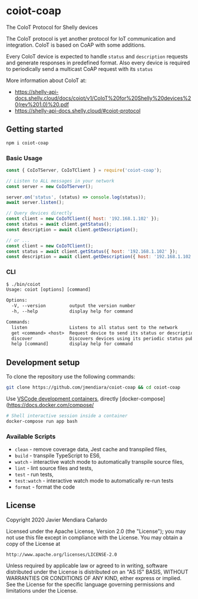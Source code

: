 # coiot-coap

The CoIoT Protocol for Shelly devices

The CoIoT protocol is yet another protocol for IoT communication and integration. CoIoT is based
on CoAP with some additions.

Every CoIoT device is expected to handle `status` and `description` requests and generate responses in
predefined format. Also every device is required to periodically send a multicast CoAP request with
its `status`

More information about CoIoT at:
- https://shelly-api-docs.shelly.cloud/docs/coiot/v1/CoIoT%20for%20Shelly%20devices%20(rev%201.0)%20.pdf
- https://shelly-api-docs.shelly.cloud/#coiot-protocol

## Getting started

```sh
npm i coiot-coap
```

### Basic Usage
```js
const { CoIoTServer, CoIoTClient } = require('coiot-coap');

// Listen to ALL messages in your network
const server = new CoIoTServer();

server.on('status', (status) => console.log(status));
await server.listen();

// Query devices directly
const client = new CoIoTClient({ host: '192.168.1.102' });
const status = await client.getStatus();
const description = await client.getDescription();

// or ...
const client = new CoIoTClient();
const status = await client.getStatus({ host: '192.168.1.102' });
const description = await client.getDescription({ host: '192.168.1.102' });
```

### CLI
```txt
$ ./bin/coiot
Usage: coiot [options] [command]

Options:
  -V, --version         output the version number
  -h, --help            display help for command

Commands:
  listen                Listens to all status sent to the network
  get <command> <host>  Request device to send its status or description
  discover              Discovers devices using its periodic status publications
  help [command]        display help for command
```

## Development setup

To clone the repository use the following commands:

```sh
git clone https://github.com/jmendiara/coiot-coap && cd coiot-coap
```

Use [VSCode development containers](https://code.visualstudio.com/docs/remote/containers),  directly [docker-compose](https://docs.docker.com/compose/
```sh
# Shell interactive session inside a container
docker-compose run app bash
```

### Available Scripts

- `clean` - remove coverage data, Jest cache and transpiled files,
- `build` - transpile TypeScript to ES6,
- `watch` - interactive watch mode to automatically transpile source files,
- `lint` - lint source files and tests,
- `test` - run tests,
- `test:watch` - interactive watch mode to automatically re-run tests
- `format` - format the code

## License

Copyright 2020 Javier Mendiara Cañardo

Licensed under the Apache License, Version 2.0 (the "License");
you may not use this file except in compliance with the License.
You may obtain a copy of the License at

    http://www.apache.org/licenses/LICENSE-2.0

Unless required by applicable law or agreed to in writing, software
distributed under the License is distributed on an "AS IS" BASIS,
WITHOUT WARRANTIES OR CONDITIONS OF ANY KIND, either express or implied.
See the License for the specific language governing permissions and
limitations under the License.
